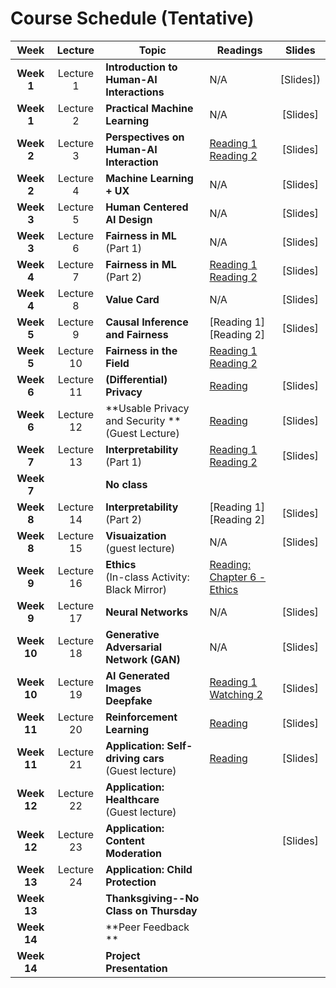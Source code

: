 # Course Schedule (Tentative)

Week  |Lecture   |Topic  |Readings  |Slides |
:------:|:-----:|-------|----------|:------:
| **Week 1**  | Lecture 1  | **Introduction to Human-AI Interactions**                                                                                         | N/A                                                                                                                                                                   | [Slides])                   |
| **Week 1**  | Lecture 2  | **Practical Machine Learning**                                                                                                    | N/A                                                                                                                                                                   | [Slides]                   |
| **Week 2**  | Lecture 3  | **Perspectives on Human-AI Interaction**                                                                                          | [Reading 1](https://drive.google.com/file/d/1grw-nE7hGErwgkYB0SBrSIlD0xIXy_js/view?usp=sharing) <br> [Reading 2](http://erichorvitz.com/chi99horvitz.pdf)             | [Slides]                   |
| **Week 2**  | Lecture 4  | **Machine Learning + UX** | N/A                                                                                                                                                                   |[Slides]                                                                                                                 |
| **Week 3**  | Lecture 5  | **Human Centered AI Design**                                                                                                         | N/A                                                                                                                                                                   | [Slides]                  |
| **Week 3**  | Lecture 6  | **Fairness in ML** (Part 1)                                                                                                       | N/A                                                                                                                                                                   | [Slides]                   |
| **Week 4**  | Lecture 7  | **Fairness in ML** (Part 2)                                                                                                       | [Reading 1](https://arxiv.org/abs/1609.05807) <br> [Reading 2](https://arxiv.org/abs/1703.00056)                                                                      | [Slides]                   |
| **Week 4**  | Lecture 8  | **Value Card**                                                                                                         | N/A                                                                                                                                                                   | [Slides]                  |
| **Week 5**  | Lecture 9  | **Causal Inference and Fairness**                  | [Reading 1] <br> [Reading 2]                                           | [Slides]|
| **Week 5**  | Lecture 10 | **Fairness in the Field** <br>  | [Reading 1](https://www.wired.com/story/excerpt-from-automating-inequality/) <br> [Reading 2](https://dl.acm.org/doi/10.1145/3290605.3300271)                         |                                                                                                                |
| **Week 6**  | Lecture 11 | **(Differential) Privacy**                                                                                                        | [Reading](https://arstechnica.com/tech-policy/2009/09/your-secrets-live-online-in-databases-of-ruin/)                                                                 | [Slides]                   |
| **Week 6**  | Lecture 12 | **Usable Privacy and Security **<br> (Guest Lecture)               | [Reading](https://cmu.app.box.com/s/33kxmwvdrauel90incqwa5i71hqx98sx)                                                                                                 | [Slides]                  |
| **Week 7**  | Lecture 13 | **Interpretability** (Part 1)                                                                                                     | [Reading 1](https://arxiv.org/pdf/1602.04938.pdf)<br> [Reading 2](https://arxiv.org/pdf/1702.08608.pdf)                                                               | [Slides]                  |
| **Week 7**  |   | **No class**                                                                                                         |                                                                                                                                                                    |                  |
| **Week 8**  | Lecture 14 | **Interpretability** (Part 2)                           | [Reading 1]<br> [Reading 2]                                                                       | [Slides]                   |
| **Week 8**  | Lecture 15 | **Visuaization** <br>(guest lecture)                                                                             | N/A                                                                                                                                                                   | [Slides]                  |
| **Week 9**  | Lecture 16 | **Ethics** <br>(In-class Activity: Black Mirror)                                                                             | [Reading: Chapter 6 - Ethics](https://www.bitbybitbook.com/en/1st-ed/ethics/)                                                                                         |                                                                                                                |
| **Week 9** | Lecture 17 | **Neural Networks**                                                                                                               | N/A                                                                                                                                                                   | [Slides] |
| **Week 10** | Lecture 18 | **Generative Adversarial Network (GAN)**                                                                                          | N/A                                                                                                                                                                   | [Slides] |
| **Week 10** | Lecture 19 | **AI Generated Images <br> Deepfake**                                                                                             | [Reading 1](https://regmedia.co.uk/2019/10/08/deepfake_report.pdf) <br>  [Watching 2](https://www.nytimes.com/2019/08/14/opinion/deepfakes-adele-disinformation.html) | [Slides] |
| **Week 11** | Lecture 20 | **Reinforcement Learning**                                                                                                        | [Reading](https://www.nature.com/articles/518486a)                                                                                                                    | [Slides]               |
| **Week 11** | Lecture 21 | **Application: Self-driving cars** <br> (Guest lecture)                                      | [Reading](https://www.vox.com/future-perfect/2020/2/14/21063487/self-driving-cars-autonomous-vehicles-waymo-cruise-uber)                                              | [Slides]                   |
| **Week 12** | Lecture 22 | **Application: Healthcare**<br> (Guest lecture)                                               |                                                                                                                                                                       |                                                                                                                |
| **Week 12** | Lecture 23 | **Application: Content Moderation** <br>                                       |                                               | [Slides]                   |
| **Week 13** | Lecture 24 | **Application: Child Protection**<br>                                                |                                                                                                                                                                       |                                                                                                                |
| **Week 13** |   | **Thanksgiving--No Class on Thursday**                                                                                            |                                                                                                                                                                       |                                                                                                                |
| **Week 14** |            | **Peer Feedback **                                                                                                                |                                                                                                                                                                       |                                                                                                                |
| **Week 14** |            | **Project Presentation**                                                                                                          |                                                                                                                                                                       |                                                                                                                |

